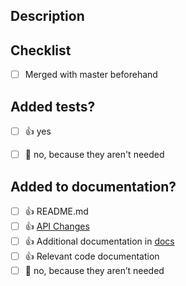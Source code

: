 <!--
For Work In Progress Pull Requests, please use the Draft PR feature, see https://github.blog/2019-02-14-introducing-draft-pull-requests/ for further details.

Please ensure your pull request title uses following pattern:
 - ISSUE (if exists) DESCRIPTIVE_SUMMARY_OF_CHANGES 
 - Example: #1299 Fix issue with egde weight

Please ensure you've done the following:  
  - 👷‍♀️ Create small PRs. In most cases, this will be possible. If your PR is large, try to split it in order to make it more readable.
  - ✅ Provide tests for your changes.
  - 📝 Use descriptive commit messages.
  - 📗 Update any related documentation on https://github.com/gephi/gephi-documentation and include any relevant screenshots.
  - 👨‍💻👩‍💻 Please make sure your code is clean and readable by adding code documentation, using meaningful variables, and follows our coding standards and style

-->

## Description

<!--
Please include a summary of the code changes. Please also link the GitHub issue if it exists.
-->

## Checklist

- [ ] Merged with master beforehand

## Added tests?

- [ ] 👍 yes
- [ ] 🙅 no, because they aren't needed


## Added to documentation?
- [ ] 👍 README.md
- [ ] 👍 [API Changes](https://github.com/gephi/gephi/blob/master/src/main/javadoc/overview.html)
- [ ] 👍 Additional documentation in [docs](https://github.com/gephi/gephi-documentation)
- [ ] 👍 Relevant code documentation
- [ ] 🙅 no, because they aren’t needed
